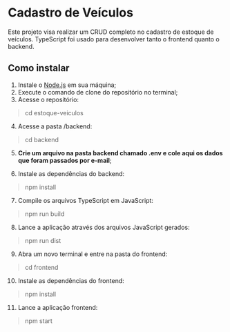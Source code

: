 # Cadastro de Veículos

Este projeto visa realizar um CRUD completo no cadastro de estoque de veículos. TypeScript foi usado para desenvolver tanto o frontend quanto o backend.

## Como instalar

1. Instale o [Node.js](https://nodejs.org/en/) em sua máquina;
2. Execute o comando de clone do repositório no terminal;
3. Acesse o repositório:

> cd estoque-veiculos

4. Acesse a pasta /backend:

> cd backend

5. **Crie um arquivo na pasta backend chamado .env e cole aqui os dados que foram passados por e-mail**;

6. Instale as dependências do backend:

> npm install

7. Compile os arquivos TypeScript em JavaScript:

> npm run build

8. Lance a aplicação através dos arquivos JavaScript gerados:

> npm run dist

9. Abra um novo terminal e entre na pasta do frontend:

> cd frontend

10. Instale as dependências do frontend:

> npm install

11. Lance a aplicação frontend:

> npm start
